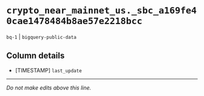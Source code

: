 # `crypto_near_mainnet_us._sbc_a169fe40cae1478484b8ae57e2218bcc`
`bq-1` | `bigquery-public-data`

## Column details
* [TIMESTAMP] `last_update`

-------------------------------------------------------------------------------
*Do not make edits above this line.*
